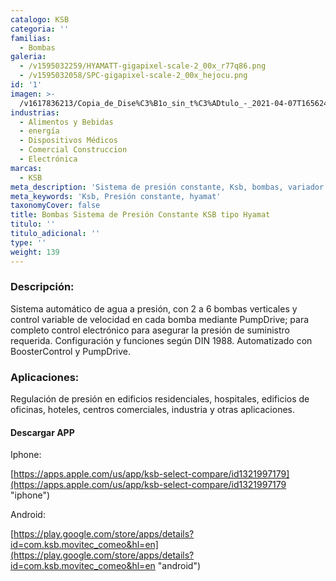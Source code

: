 ```yaml
---
catalogo: KSB
categoria: ''
familias:
  - Bombas
galeria:
  - /v1595032259/HYAMATT-gigapixel-scale-2_00x_r77q86.png
  - /v1595032058/SPC-gigapixel-scale-2_00x_hejocu.png
id: '1'
imagen: >-
  /v1617836213/Copia_de_Dise%C3%B1o_sin_t%C3%ADtulo_-_2021-04-07T165624.693_loi5pk.png
industrias:
  - Alimentos y Bebidas
  - energía
  - Dispositivos Médicos
  - Comercial Construccion
  - Electrónica
marcas:
  - KSB
meta_description: 'Sistema de presión constante, Ksb, bombas, variador'
meta_keywords: 'Ksb, Presión constante, hyamat'
taxonomyCover: false
title: Bombas Sistema de Presión Constante KSB tipo Hyamat
titulo: ''
titulo_adicional: ''
type: ''
weight: 139
---
```



### **Descripción:**

Sistema automático de agua a presión, con 2 a 6 bombas verticales y control variable de velocidad en cada bomba mediante PumpDrive; para completo control electrónico para asegurar la presión de suministro requerida. Configuración y funciones según DIN 1988. Automatizado con BoosterControl y PumpDrive.

### **Aplicaciones:**

Regulación de presión en edificios residenciales, hospitales, edificios de oficinas, hoteles, centros comerciales, industria y otras aplicaciones.

#### **Descargar APP**

Iphone:

[https://apps.apple.com/us/app/ksb-select-compare/id1321997179](https://apps.apple.com/us/app/ksb-select-compare/id1321997179 "iphone")

Android:

[https://play.google.com/store/apps/details?id=com.ksb.movitec_comeo&hl=en](https://play.google.com/store/apps/details?id=com.ksb.movitec_comeo&hl=en "android")
